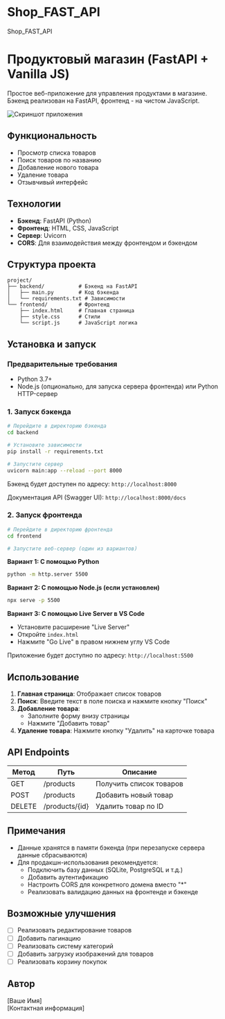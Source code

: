 # Shop_FAST_API
Shop_FAST_API

# Продуктовый магазин (FastAPI + Vanilla JS)

Простое веб-приложение для управления продуктами в магазине. Бэкенд реализован на FastAPI, фронтенд - на чистом JavaScript.

![Скриншот приложения](https://via.placeholder.com/800x400?text=Скриншот+приложения)

## Функциональность

- Просмотр списка товаров
- Поиск товаров по названию
- Добавление нового товара
- Удаление товара
- Отзывчивый интерфейс

## Технологии

- **Бэкенд**: FastAPI (Python)
- **Фронтенд**: HTML, CSS, JavaScript
- **Сервер**: Uvicorn
- **CORS**: Для взаимодействия между фронтендом и бэкендом

## Структура проекта

```
project/
├── backend/           # Бэкенд на FastAPI
│   ├── main.py        # Код бэкенда
│   └── requirements.txt # Зависимости
└── frontend/          # Фронтенд
    ├── index.html     # Главная страница
    ├── style.css      # Стили
    └── script.js      # JavaScript логика
```

## Установка и запуск

### Предварительные требования

- Python 3.7+
- Node.js (опционально, для запуска сервера фронтенда) или Python HTTP-сервер

### 1. Запуск бэкенда

```bash
# Перейдите в директорию бэкенда
cd backend

# Установите зависимости
pip install -r requirements.txt

# Запустите сервер
uvicorn main:app --reload --port 8000
```

Бэкенд будет доступен по адресу: `http://localhost:8000`

Документация API (Swagger UI): `http://localhost:8000/docs`

### 2. Запуск фронтенда

```bash
# Перейдите в директорию фронтенда
cd frontend

# Запустите веб-сервер (один из вариантов)
```

**Вариант 1: С помощью Python**
```bash
python -m http.server 5500
```

**Вариант 2: С помощью Node.js (если установлен)**
```bash
npx serve -p 5500
```

**Вариант 3: С помощью Live Server в VS Code**
- Установите расширение "Live Server"
- Откройте `index.html`
- Нажмите "Go Live" в правом нижнем углу VS Code

Приложение будет доступно по адресу: `http://localhost:5500`

## Использование

1. **Главная страница**: Отображает список товаров
2. **Поиск**: Введите текст в поле поиска и нажмите кнопку "Поиск"
3. **Добавление товара**:
   - Заполните форму внизу страницы
   - Нажмите "Добавить товар"
4. **Удаление товара**: Нажмите кнопку "Удалить" на карточке товара

## API Endpoints

| Метод | Путь | Описание |
|-------|------|----------|
| GET   | /products | Получить список товаров |
| POST  | /products | Добавить новый товар |
| DELETE| /products/{id} | Удалить товар по ID |

## Примечания

- Данные хранятся в памяти бэкенда (при перезапуске сервера данные сбрасываются)
- Для продакшн-использования рекомендуется:
  - Подключить базу данных (SQLite, PostgreSQL и т.д.)
  - Добавить аутентификацию
  - Настроить CORS для конкретного домена вместо "*"
  - Реализовать валидацию данных на фронтенде и бэкенде

## Возможные улучшения

- [ ] Реализовать редактирование товаров
- [ ] Добавить пагинацию
- [ ] Реализовать систему категорий
- [ ] Добавить загрузку изображений для товаров
- [ ] Реализовать корзину покупок

## Автор

[Ваше Имя]  
[Контактная информация]
